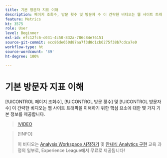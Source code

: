 ```yaml
---
title: 기본 방문자 지표 이해
description: 페이지 조회수, 방문 횟수 및 방문자 수 이 간략한 비디오는 웹 사이트 트래픽을 이해하기 위한 핵심 요소에 대한 몇 가지 기본 정보를 제공합니다.
feature: Metrics
kt: 3575
role: User
level: Beginner
exl-id: efc12fc6-c031-4c50-832a-786c84e76151
source-git-commit: ecc86de650d87aa7f3d8d1cb6275f38b7cdca7e0
workflow-type: ht
source-wordcount: '89'
ht-degree: 100%

---
```


# 기본 방문자 지표 이해

[!UICONTROL 페이지 조회수], [!UICONTROL 방문 횟수] 및 [!UICONTROL 방문자 수] 이 간략한 비디오는 웹 사이트 트래픽을 이해하기 위한 핵심 요소에 대한 몇 가지 기본 정보를 제공합니다.

>[!VIDEO](https://video.tv.adobe.com/v/28774/?quality=12&learn=on)

>[!INFO]
>
> 이 비디오는 [Analysis Workspace 시작하기](https://experienceleague.adobe.com/?recommended=Analytics-U-1-2020.1.workspace) 및 [안내식 Analytics 구현](https://experienceleague.adobe.com/?recommended=Analytics-D-1-2019.1) 교육 과정의 일부로, Experience League에서 무료로 제공됩니다!
